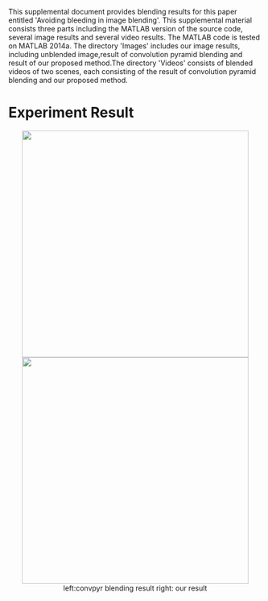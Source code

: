 This supplemental document provides blending results for this paper entitled 'Avoiding bleeding in image
blending'. This supplemental material consists three parts including the MATLAB version of the source code,
several image results and several video results. The MATLAB code  is tested on MATLAB 2014a. The directory 
'Images' includes our image results, including unblended image,result of convolution pyramid blending and
result of our proposed method.The directory 'Videos' consists  of blended videos of two scenes, each consisting of 
the result of  convolution pyramid blending and our proposed method.
# Experiment Result
<p align="center">
  <img src="https://github.com/hitminxuanwang/DeBleeding/blob/master/Images/flower/blended_convpyr.png" width="450">
  <img src="https://github.com/hitminxuanwang/DeBleeding/blob/master/Images/flower/blended_ours.png" width="450"><br>
  <a>left:convpyr blending result right: our result</a>
</p> 

